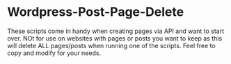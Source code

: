 # Wordpress-Post-Page-Delete

These scripts come in handy when creating pages via API and want to start over. NOt for use on websites with pages or posts you want to keep as this will delete ALL pages/posts when running one of the scripts.
Feel free to copy and modify for your needs. 
